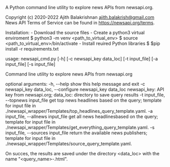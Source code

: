 A Python command line utility to explore news APIs from newsapi.org.

Copyright (c) 2020-2022 Ajith Balakrishnan <ajith.balakrish@gmail.com>
News API Terms of Service can be found in https://newsapi.org/terms.

Installation:
    - Download the source files
    - Create a python3 virtual enviroment
        $ python3 -m venv <path_to_virtual_env>
        $ source <path_to_virtual_env>/bin/activate
    - Install reuired Python libraries
        $ $pip install -r requirements.txt

usage: newsapi_cmd.py [-h] [-c newsapi_key data_loc] [-t input_file]
                      [-a input_file] [-s input_file]

Command line utility to explore news APIs from newsapi.org

optional arguments:
  -h, --help            show this help message and exit
  -c newsapi_key data_loc, --configure newsapi_key data_loc
            newsapi_key: API key from newsapi.org; 
            data_loc: directory to save query results
  -t input_file, --topnews input_file
            get top news headlines based on the query; 
            template for input file in ./newsapi_wrapper/Templates/top_headlines_query_template.yaml.
  -a input_file, --allnews input_file
            get all news headlinesbased on the query; 
            template for input file in ./newsapi_wrapper/Templates/get_everything_query_template.yaml.
  -s input_file, --sources input_file
            return the available news publishers; 
            template for input file in ./newsapi_wrapper/Templates/source_query_template.yaml.

On succes, the results are saved under the directory <data_loc> with the name "<query_name>-<timestamp>.html".


